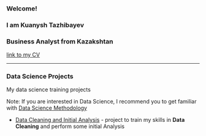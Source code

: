 ### Welcome!
### I am Kuanysh Tazhibayev
### Business Analyst from Kazakshtan

[link to my CV](https://drive.google.com/file/d/11-_2ge7EdelDZrkOcXSxvQpE1wWQH9Bc/view?usp=sharing)

--------------------------------


### Data Science Projects
My data science training projects

Note: If you are interested in Data Science, I recommend you to get familiar with [Data Science Methodology](https://www.ibmbigdatahub.com/blog/why-we-need-methodology-data-science)



- [Data Cleaning and Initial Analysis](https://github.com/KuanyshGitHub/Data-Science-Projects/blob/master/Data%20Cleaning%20and%20Analysis.ipynb) - project to train my skills in __Data Cleaning__ and perform some initial Analysis



